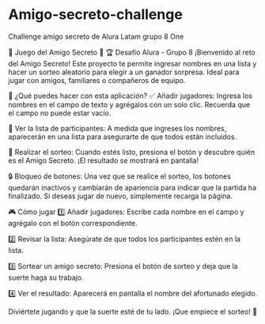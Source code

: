 # Amigo-secreto-challenge
Challenge amigo secreto de Alura Latam grupo 8 One

🎁 Juego del Amigo Secreto 🎲
🏆 Desafío Alura - Grupo 8
¡Bienvenido al reto del Amigo Secreto! Este proyecto te permite ingresar nombres en una lista y hacer un sorteo aleatorio para elegir a un ganador sorpresa. Ideal para jugar con amigos, familiares o compañeros de equipo.

🚀 ¿Qué puedes hacer con esta aplicación?
✅ Añadir jugadores: Ingresa los nombres en el campo de texto y agrégalos con un solo clic. Recuerda que el campo no puede estar vacío.

📜 Ver la lista de participantes: A medida que ingreses los nombres, aparecerán en una lista para asegurarte de que todos están incluidos.

🎲 Realizar el sorteo: Cuando estés listo, presiona el botón y descubre quién es el Amigo Secreto. ¡El resultado se mostrará en pantalla!

🔒 Bloqueo de botones: Una vez que se realice el sorteo, los botones quedarán inactivos y cambiarán de apariencia para indicar que la partida ha finalizado. Si deseas jugar de nuevo, simplemente recarga la página.

🎮 Cómo jugar
1️⃣ Añadir jugadores: Escribe cada nombre en el campo y agrégalo con el botón correspondiente.

2️⃣ Revisar la lista: Asegúrate de que todos los participantes estén en la lista.

3️⃣ Sortear un amigo secreto: Presiona el botón de sorteo y deja que la suerte haga su trabajo.

4️⃣ Ver el resultado: Aparecerá en pantalla el nombre del afortunado elegido.


Diviértete jugando y que la suerte esté de tu lado. ¡Que empiece el sorteo! 🎉
